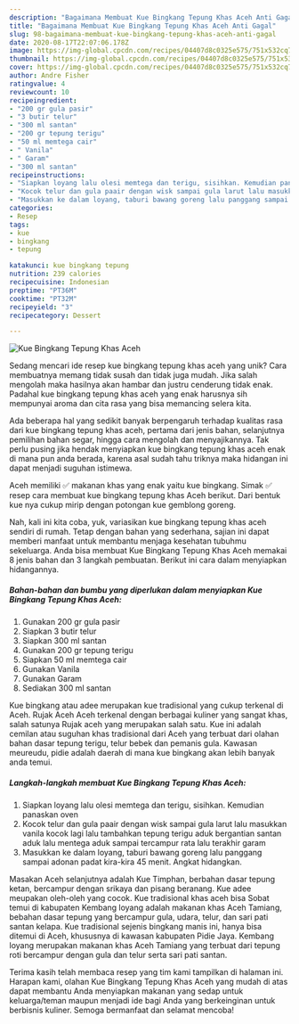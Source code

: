 ```yaml
---
description: "Bagaimana Membuat Kue Bingkang Tepung Khas Aceh Anti Gagal"
title: "Bagaimana Membuat Kue Bingkang Tepung Khas Aceh Anti Gagal"
slug: 98-bagaimana-membuat-kue-bingkang-tepung-khas-aceh-anti-gagal
date: 2020-08-17T22:07:06.178Z
image: https://img-global.cpcdn.com/recipes/04407d8c0325e575/751x532cq70/kue-bingkang-tepung-khas-aceh-foto-resep-utama.jpg
thumbnail: https://img-global.cpcdn.com/recipes/04407d8c0325e575/751x532cq70/kue-bingkang-tepung-khas-aceh-foto-resep-utama.jpg
cover: https://img-global.cpcdn.com/recipes/04407d8c0325e575/751x532cq70/kue-bingkang-tepung-khas-aceh-foto-resep-utama.jpg
author: Andre Fisher
ratingvalue: 4
reviewcount: 10
recipeingredient:
- "200 gr gula pasir"
- "3 butir telur"
- "300 ml santan"
- "200 gr tepung terigu"
- "50 ml memtega cair"
- " Vanila"
- " Garam"
- "300 ml santan"
recipeinstructions:
- "Siapkan loyang lalu olesi memtega dan terigu, sisihkan. Kemudian panaskan oven"
- "Kocok telur dan gula paair dengan wisk sampai gula larut lalu masukkan vanila kocok lagi lalu tambahkan tepung terigu aduk bergantian santan aduk lalu mentega aduk sampai tercampur rata lalu terakhir garam"
- "Masukkan ke dalam loyang, taburi bawang goreng lalu panggang sampai adonan padat kira-kira 45 menit. Angkat hidangkan."
categories:
- Resep
tags:
- kue
- bingkang
- tepung

katakunci: kue bingkang tepung 
nutrition: 239 calories
recipecuisine: Indonesian
preptime: "PT36M"
cooktime: "PT32M"
recipeyield: "3"
recipecategory: Dessert

---
```



![Kue Bingkang Tepung Khas Aceh](https://img-global.cpcdn.com/recipes/04407d8c0325e575/751x532cq70/kue-bingkang-tepung-khas-aceh-foto-resep-utama.jpg)

Sedang mencari ide resep kue bingkang tepung khas aceh yang unik? Cara membuatnya memang tidak susah dan tidak juga mudah. Jika salah mengolah maka hasilnya akan hambar dan justru cenderung tidak enak. Padahal kue bingkang tepung khas aceh yang enak harusnya sih mempunyai aroma dan cita rasa yang bisa memancing selera kita.

Ada beberapa hal yang sedikit banyak berpengaruh terhadap kualitas rasa dari kue bingkang tepung khas aceh, pertama dari jenis bahan, selanjutnya pemilihan bahan segar, hingga cara mengolah dan menyajikannya. Tak perlu pusing jika hendak menyiapkan kue bingkang tepung khas aceh enak di mana pun anda berada, karena asal sudah tahu triknya maka hidangan ini dapat menjadi suguhan istimewa.

Aceh memiliki ✅ makanan khas yang enak yaitu kue bingkang. Simak ✅ resep cara membuat kue bingkang tepung khas Aceh berikut. Dari bentuk kue nya cukup mirip dengan potongan kue gemblong goreng.


Nah, kali ini kita coba, yuk, variasikan kue bingkang tepung khas aceh sendiri di rumah. Tetap dengan bahan yang sederhana, sajian ini dapat memberi manfaat untuk membantu menjaga kesehatan tubuhmu sekeluarga. Anda bisa membuat Kue Bingkang Tepung Khas Aceh memakai 8 jenis bahan dan 3 langkah pembuatan. Berikut ini cara dalam menyiapkan hidangannya.

<!--inarticleads1-->

##### Bahan-bahan dan bumbu yang diperlukan dalam menyiapkan Kue Bingkang Tepung Khas Aceh:

1. Gunakan 200 gr gula pasir
1. Siapkan 3 butir telur
1. Siapkan 300 ml santan
1. Gunakan 200 gr tepung terigu
1. Siapkan 50 ml memtega cair
1. Gunakan  Vanila
1. Gunakan  Garam
1. Sediakan 300 ml santan


Kue bingkang atau adee merupakan kue tradisional yang cukup terkenal di Aceh. Rujak Aceh Aceh terkenal dengan berbagai kuliner yang sangat khas, salah satunya Rujak aceh yang merupakan salah satu. Kue ini adalah cemilan atau suguhan khas tradisional dari Aceh yang terbuat dari olahan bahan dasar tepung terigu, telur bebek dan pemanis gula. Kawasan meureudu, pidie adalah daerah di mana kue bingkang akan lebih banyak anda temui. 

<!--inarticleads2-->

##### Langkah-langkah membuat Kue Bingkang Tepung Khas Aceh:

1. Siapkan loyang lalu olesi memtega dan terigu, sisihkan. Kemudian panaskan oven
1. Kocok telur dan gula paair dengan wisk sampai gula larut lalu masukkan vanila kocok lagi lalu tambahkan tepung terigu aduk bergantian santan aduk lalu mentega aduk sampai tercampur rata lalu terakhir garam
1. Masukkan ke dalam loyang, taburi bawang goreng lalu panggang sampai adonan padat kira-kira 45 menit. Angkat hidangkan.


Masakan Aceh selanjutnya adalah Kue Timphan, berbahan dasar tepung ketan, bercampur dengan srikaya dan pisang beranang. Kue adee meupakan oleh-oleh yang cocok. Kue tradisional khas aceh bisa Sobat temui di kabupaten Kembang loyang adalah makanan khas Aceh Tamiang, bebahan dasar tepung yang bercampur gula, udara, telur, dan sari pati santan kelapa. Kue tradisional sejenis bingkang manis ini, hanya bisa ditemui di Aceh, khususnya di kawasan kabupaten Pidie Jaya. Kembang loyang merupakan makanan khas Aceh Tamiang yang terbuat dari tepung roti bercampur dengan gula dan telur serta sari pati santan. 

Terima kasih telah membaca resep yang tim kami tampilkan di halaman ini. Harapan kami, olahan Kue Bingkang Tepung Khas Aceh yang mudah di atas dapat membantu Anda menyiapkan makanan yang sedap untuk keluarga/teman maupun menjadi ide bagi Anda yang berkeinginan untuk berbisnis kuliner. Semoga bermanfaat dan selamat mencoba!
